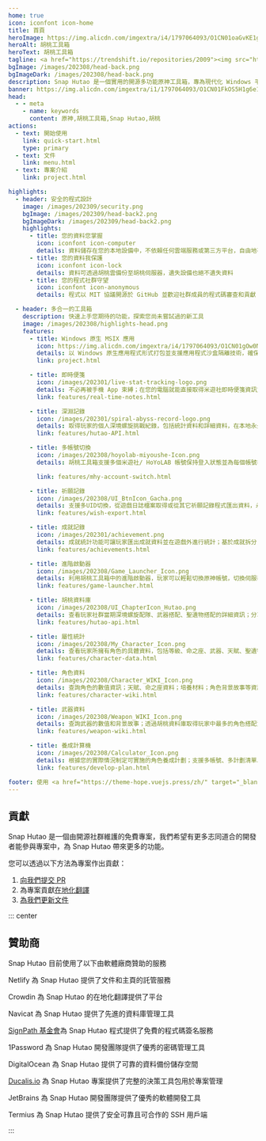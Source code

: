 ```yaml
---
home: true
icon: iconfont icon-home
title: 首頁
heroImage: https://img.alicdn.com/imgextra/i4/1797064093/O1CN01oaGvKE1g6dut0pICS_!!1797064093.png_.webp
heroAlt: 胡桃工具箱
heroText: 胡桃工具箱
tagline: <a href="https://trendshift.io/repositories/2009"><img src="https://trendshift.io/api/badge/repositories/2009" alt="trend"/></a><br>实用的开源多功能原神工具箱 🧰
bgImage: /images/202308/head-back.png
bgImageDark: /images/202308/head-back.png
description: Snap Hutao 是一個實用的開源多功能原神工具箱，專為現代化 Windows 平台設計，提供進階啟動器、祈願記錄匯出、即時便箋等功能以改善桌面端玩家的遊戲體驗。
banner: https://img.alicdn.com/imgextra/i1/1797064093/O1CN01FkOS5H1g6e1z8LCaD_!!1797064093.png
head:
  - - meta
    - name: keywords
      content: 原神,胡桃工具箱,Snap Hutao,胡桃
actions:
  - text: 開始使用
    link: quick-start.html
    type: primary
  - text: 文件
    link: menu.html
  - text: 專案介紹
    link: project.html

highlights:
  - header: 安全的程式設計
    image: /images/202309/security.png
    bgImage: /images/202309/head-back2.png
    bgImageDark: /images/202309/head-back2.png
    highlights:
      - title: 您的資料您掌握
        icon: iconfont icon-computer
        details: 資料儲存在您的本地設備中，不依賴任何雲端服務或第三方平台，自由地存取您的資料
      - title: 您的資料我保護
        icon: iconfont icon-lock
        details: 資料可透過胡桃雲備份至胡桃伺服器，遺失設備也絕不遺失資料
      - title: 您的程式社群守望
        icon: iconfont icon-anonymous
        details: 程式以 MIT 協議開源於 GitHub 並歡迎社群成員的程式碼審查和貢獻；打包和發布流程由全自動流水線完成，無人工干預

  - header: 多合一的工具箱
    description: 快速上手您期待的功能，探索您尚未嘗試過的新工具
    image: /images/202308/highlights-head.png
    features:
      - title: Windows 原生 MSIX 應用
        icon: https://img.alicdn.com/imgextra/i4/1797064093/O1CN01gOw0Nk1g6e0yjfAlD_!!1797064093.png_.webp
        details: 以 Windows 原生應用程式形式打包並支援應用程式沙盒隔離技術，確保系統穩定性和整潔性
        link: project.html

      - title: 即時便箋
        icon: /images/202301/live-stat-tracking-logo.png
        details: 不必再被手機 App 束縛；在您的電腦就能直接取得米遊社即時便箋資訊並收到 Windows 原生通知提示
        link: features/real-time-notes.html

      - title: 深淵記錄
        icon: /images/202301/spiral-abyss-record-logo.png
        details: 取得玩家的個人深境螺旋挑戰紀錄，包括統計資料和詳細資料，在本地永久保存往期深境螺旋挑戰記錄
        link: features/hutao-API.html

      - title: 多帳號切換
        icon: /images/202308/hoyolab-miyoushe-Icon.png
        details: 胡桃工具箱支援多個米遊社/ HoYoLAB 帳號保持登入狀態並為每個帳號在各個功能中分別建立檔案，玩家可以輕鬆管理他們的多個帳號

        link: features/mhy-account-switch.html

      - title: 祈願記錄
        icon: /images/202308/UI_BtnIcon_Gacha.png
        details: 支援多UID切換，從遊戲日誌檔案取得或從其它祈願記錄程式匯出資料，永久保留玩家的祈願記錄
        link: features/wish-export.html

      - title: 成就記錄
        icon: /images/202301/achievement.png
        details: 成就統計功能可讓玩家匯出成就資料並在遊戲外進行統計；基於成就拆分，玩家可以對隱藏成就的階段性目標進行管理
        link: features/achievements.html

      - title: 進階啟動器
        icon: /images/202308/Game_Launcher_Icon.png
        details: 利用胡桃工具箱中的進階啟動器，玩家可以輕鬆切換原神帳號，切換伺服器，修改遊戲視窗設定並進一步探索更多進階功能
        link: features/game-launcher.html

      - title: 胡桃資料庫
        icon: /images/202308/UI_ChapterIcon_Hutao.png
        details: 查看玩家社群當期深境螺旋配隊、武器搭配、聖遺物搭配的詳細資訊；分享自己的深境螺旋陣容配置
        link: features/hutao-api.html

      - title: 屬性統計
        icon: /images/202308/My_Character_Icon.png
        details: 查看玩家所擁有角色的具體資料，包括等級、命之座、武器、天賦、聖遺物等；自動計算聖遺物評分和雙爆評分
        link: features/character-data.html

      - title: 角色資料
        icon: /images/202308/Character_WIKI_Icon.png
        details: 查詢角色的數值資訊；天賦、命之座資料；培養材料；角色背景故事等資訊；透過胡桃資料庫取得玩家中最多的武器和聖遺物搭配方案
        link: features/character-wiki.html

      - title: 武器資料
        icon: /images/202308/Weapon_WIKI_Icon.png
        details: 查詢武器的數值和背景故事；透過胡桃資料庫取得玩家中最多的角色搭配資料
        link: features/weapon-wiki.html

      - title: 養成計算機
        icon: /images/202308/Calculator_Icon.png
        details: 根據您的實際情況制定可實施的角色養成計劃；支援多帳號、多計劃清單以及背包物品記錄
        link: features/develop-plan.html

footer: 使用 <a href="https://theme-hope.vuejs.press/zh/" target="_blank">VuePress Theme Hope</a> 主題構建 | 用開源社群力量為原神 PC 端玩家帶來最好的遊戲體驗
---
```


## 貢獻

Snap Hutao 是一個由開源社群維護的免費專案，我們希望有更多志同道合的開發者能參與專案中，為 Snap Hutao 帶來更多的功能。

您可以透過以下方法為專案作出貢獻：

1. [向我們提交 PR](https://github.com/DGP-Studio/Snap.Hutao/pulls)
2. 為專案貢獻[在地化翻譯](i18n.md)
3. [為我們更新文件](https://github.com/DGP-Studio/Snap.Hutao.Docs)

<!-- @include: star-request.md -->

::: center

## 贊助商

Snap Hutao 目前使用了以下由軟體廠商贊助的服務

<SponsorList />

Netlify 為 Snap Hutao 提供了文件和主頁的託管服務

Crowdin 為 Snap Hutao 的在地化翻譯提供了平台

Navicat 為 Snap Hutao 提供了先進的資料庫管理工具

[SignPath 基金會](https://signpath.org/)為 Snap Hutao 程式提供了免費的程式碼簽名服務

1Password 為 Snap Hutao 開發團隊提供了優秀的密碼管理工具

DigitalOcean 為 Snap Hutao 提供了可靠的資料備份儲存空間

[Ducalis.io](https://hi.ducalis.io/) 為 Snap Hutao 專案提供了完整的決策工具包用於專案管理

JetBrains 為 Snap Hutao 開發團隊提供了優秀的軟體開發工具

Termius 為 Snap Hutao 提供了安全可靠且可合作的 SSH 用戶端

:::